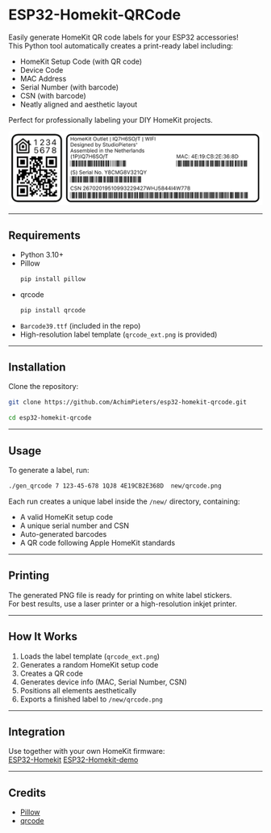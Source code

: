 # ESP32-Homekit-QRCode

Easily generate HomeKit QR code labels for your ESP32 accessories!  
This Python tool automatically creates a print-ready label including:

- HomeKit Setup Code (with QR code)
- Device Code
- MAC Address
- Serial Number (with barcode)
- CSN (with barcode)
- Neatly aligned and aesthetic layout

Perfect for professionally labeling your DIY HomeKit projects.

![label example](images/example.png)

---

## Requirements

- Python 3.10+
- Pillow  
  ```bash
  pip install pillow
  ```
- qrcode  
  ```bash
  pip install qrcode
  ```
- `Barcode39.ttf` (included in the repo)
- High-resolution label template (`qrcode_ext.png` is provided)

---

## Installation

Clone the repository:

```bash
git clone https://github.com/AchimPieters/esp32-homekit-qrcode.git
```
```bash
cd esp32-homekit-qrcode
```

---

## Usage

To generate a label, run:

```bash
./gen_qrcode 7 123-45-678 1QJ8 4E19CB2E368D  new/qrcode.png 
```

Each run creates a unique label inside the `/new/` directory, containing:

- A valid HomeKit setup code
- A unique serial number and CSN
- Auto-generated barcodes
- A QR code following Apple HomeKit standards

---

## Printing

The generated PNG file is ready for printing on white label stickers.  
For best results, use a laser printer or a high-resolution inkjet printer.

---

## How It Works

1. Loads the label template (`qrcode_ext.png`)
2. Generates a random HomeKit setup code
3. Creates a QR code
4. Generates device info (MAC, Serial Number, CSN)
5. Positions all elements aesthetically
6. Exports a finished label to `/new/qrcode.png`

---

## Integration

Use together with your own HomeKit firmware:  
[ESP32-Homekit](https://github.com/AchimPieters/esp32-homekit)
[ESP32-Homekit-demo](https://github.com/AchimPieters/esp32-homekit-demo)



---

## Credits

- [Pillow](https://python-pillow.org/)
- [qrcode](https://github.com/lincolnloop/python-qrcode)

